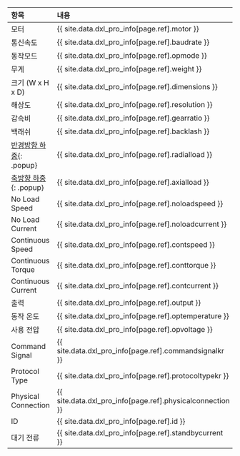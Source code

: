 
| 항목                | 내용                                                      |
|:--------------------|:----------------------------------------------------------|
| 모터                | {{ site.data.dxl_pro_info[page.ref].motor }}              |
| 통신속도            | {{ site.data.dxl_pro_info[page.ref].baudrate }}           |
| 동작모드            | {{ site.data.dxl_pro_info[page.ref].opmode }}           |
| 무게                | {{ site.data.dxl_pro_info[page.ref].weight }}             |
| 크기 (W x H x D)    | {{ site.data.dxl_pro_info[page.ref].dimensions }}         |
| 해상도              | {{ site.data.dxl_pro_info[page.ref].resolution }}         |
| 감속비              | {{ site.data.dxl_pro_info[page.ref].gearratio }}          |
| 백래쉬              | {{ site.data.dxl_pro_info[page.ref].backlash }}           |{% if site.data.dxl_pro_info[page.ref].radialload != 'N/A' %}
| [반경방향 하중]{: .popup}| {{ site.data.dxl_pro_info[page.ref].radialload }}         |{% else %}{% endif %}{% if site.data.dxl_pro_info[page.ref].axialload != 'N/A' %}
| [축방향 하중]{: .popup} | {{ site.data.dxl_pro_info[page.ref].axialload }}          |{% else %}{% endif %}
| No Load Speed       | {{ site.data.dxl_pro_info[page.ref].noloadspeed }}        |
| No Load Current     | {{ site.data.dxl_pro_info[page.ref].noloadcurrent }}      |
| Continuous Speed    | {{ site.data.dxl_pro_info[page.ref].contspeed }}          |
| Continuous Torque   | {{ site.data.dxl_pro_info[page.ref].conttorque }}         |
| Continuous Current  | {{ site.data.dxl_pro_info[page.ref].contcurrent }}        |
| 출력                | {{ site.data.dxl_pro_info[page.ref].output }}             |
| 동작 온도           | {{ site.data.dxl_pro_info[page.ref].optemperature }}      |
| 사용 전압           | {{ site.data.dxl_pro_info[page.ref].opvoltage }}          |
| Command Signal      | {{ site.data.dxl_pro_info[page.ref].commandsignalkr }}    |
| Protocol Type       | {{ site.data.dxl_pro_info[page.ref].protocoltypekr }}     |
| Physical Connection | {{ site.data.dxl_pro_info[page.ref].physicalconnection }} |
| ID                  | {{ site.data.dxl_pro_info[page.ref].id }}                 |
| 대기 전류           | {{ site.data.dxl_pro_info[page.ref].standbycurrent }}         |

[반경방향 하중]: /docs/kr/popup/axial_radial_pro/
[축방향 하중]: /docs/kr/popup/axial_radial_pro/
